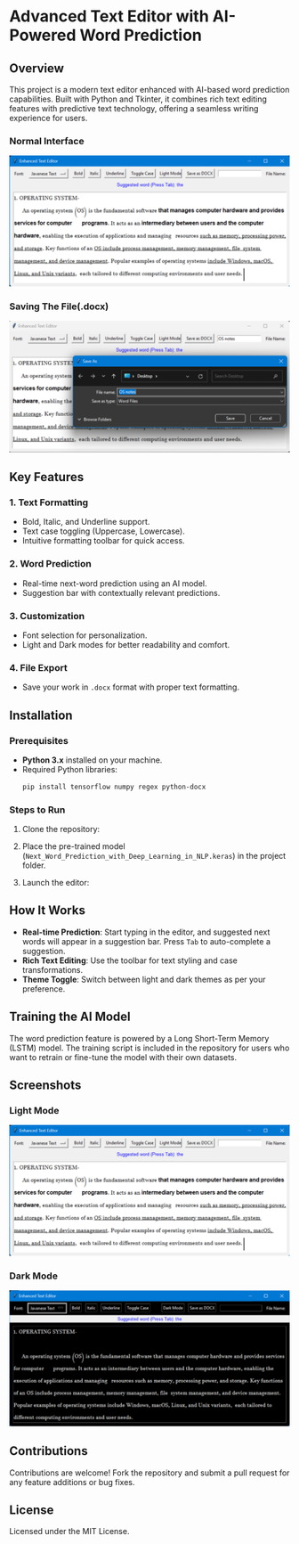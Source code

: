 # Advanced Text Editor with AI-Powered Word Prediction  

## Overview  
This project is a modern text editor enhanced with AI-based word prediction capabilities. Built with Python and Tkinter, it combines rich text editing features with predictive text technology, offering a seamless writing experience for users.  

### Normal Interface
![Light Mode Screenshot](image2.png) 
### Saving The File(.docx)
![Light Mode Screenshot](image1.png) 


## Key Features  
### 1. **Text Formatting**  
- Bold, Italic, and Underline support.  
- Text case toggling (Uppercase, Lowercase).  
- Intuitive formatting toolbar for quick access.  

### 2. **Word Prediction**  
- Real-time next-word prediction using an AI model.  
- Suggestion bar with contextually relevant predictions.  

### 3. **Customization**  
- Font selection for personalization.  
- Light and Dark modes for better readability and comfort.  

### 4. **File Export**  
- Save your work in `.docx` format with proper text formatting.  

## Installation  
### Prerequisites  
- **Python 3.x** installed on your machine.  
- Required Python libraries:  
  ```bash  
  pip install tensorflow numpy regex python-docx  
  ```  

### Steps to Run  
1. Clone the repository:  

2. Place the pre-trained model (`Next_Word_Prediction_with_Deep_Learning_in_NLP.keras`) in the project folder.  

3. Launch the editor:  

## How It Works  
- **Real-time Prediction**: Start typing in the editor, and suggested next words will appear in a suggestion bar. Press `Tab` to auto-complete a suggestion.  
- **Rich Text Editing**: Use the toolbar for text styling and case transformations.  
- **Theme Toggle**: Switch between light and dark themes as per your preference.  

## Training the AI Model  
The word prediction feature is powered by a Long Short-Term Memory (LSTM) model. The training script is included in the repository for users who want to retrain or fine-tune the model with their own datasets.  

## Screenshots  
### Light Mode  
![Light Mode Screenshot](image2.png)  
### Dark Mode  
![Dark Mode Screenshot](image3.png)  

## Contributions  
Contributions are welcome! Fork the repository and submit a pull request for any feature additions or bug fixes.  

## License  
Licensed under the MIT License.  
